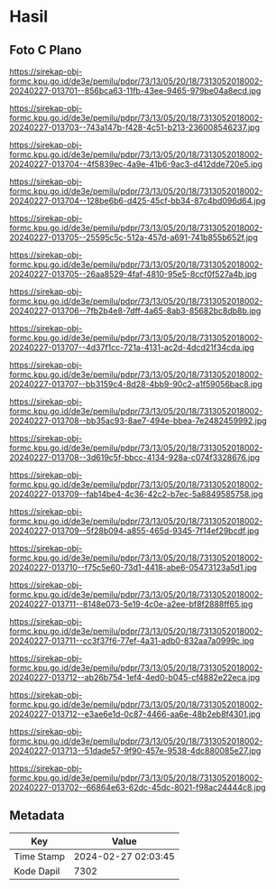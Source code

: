 # Hasil

## Foto C Plano

https://sirekap-obj-formc.kpu.go.id/de3e/pemilu/pdpr/73/13/05/20/18/7313052018002-20240227-013701--856bca63-11fb-43ee-9465-979be04a8ecd.jpg

https://sirekap-obj-formc.kpu.go.id/de3e/pemilu/pdpr/73/13/05/20/18/7313052018002-20240227-013703--743a147b-f428-4c51-b213-236008546237.jpg

https://sirekap-obj-formc.kpu.go.id/de3e/pemilu/pdpr/73/13/05/20/18/7313052018002-20240227-013704--4f5839ec-4a9e-41b6-9ac3-d412dde720e5.jpg

https://sirekap-obj-formc.kpu.go.id/de3e/pemilu/pdpr/73/13/05/20/18/7313052018002-20240227-013704--128be6b6-d425-45cf-bb34-87c4bd096d64.jpg

https://sirekap-obj-formc.kpu.go.id/de3e/pemilu/pdpr/73/13/05/20/18/7313052018002-20240227-013705--25595c5c-512a-457d-a691-741b855b652f.jpg

https://sirekap-obj-formc.kpu.go.id/de3e/pemilu/pdpr/73/13/05/20/18/7313052018002-20240227-013705--26aa8529-4faf-4810-95e5-8ccf0f527a4b.jpg

https://sirekap-obj-formc.kpu.go.id/de3e/pemilu/pdpr/73/13/05/20/18/7313052018002-20240227-013706--7fb2b4e8-7dff-4a65-8ab3-85682bc8db8b.jpg

https://sirekap-obj-formc.kpu.go.id/de3e/pemilu/pdpr/73/13/05/20/18/7313052018002-20240227-013707--4d37f1cc-721a-4131-ac2d-4dcd21f34cda.jpg

https://sirekap-obj-formc.kpu.go.id/de3e/pemilu/pdpr/73/13/05/20/18/7313052018002-20240227-013707--bb3159c4-8d28-4bb9-90c2-a1f59056bac8.jpg

https://sirekap-obj-formc.kpu.go.id/de3e/pemilu/pdpr/73/13/05/20/18/7313052018002-20240227-013708--bb35ac93-8ae7-494e-bbea-7e2482459992.jpg

https://sirekap-obj-formc.kpu.go.id/de3e/pemilu/pdpr/73/13/05/20/18/7313052018002-20240227-013708--3d619c5f-bbcc-4134-928a-c074f3328676.jpg

https://sirekap-obj-formc.kpu.go.id/de3e/pemilu/pdpr/73/13/05/20/18/7313052018002-20240227-013709--fab14be4-4c36-42c2-b7ec-5a8849585758.jpg

https://sirekap-obj-formc.kpu.go.id/de3e/pemilu/pdpr/73/13/05/20/18/7313052018002-20240227-013709--5f28b094-a855-465d-9345-7f14ef29bcdf.jpg

https://sirekap-obj-formc.kpu.go.id/de3e/pemilu/pdpr/73/13/05/20/18/7313052018002-20240227-013710--f75c5e60-73d1-4418-abe6-05473123a5d1.jpg

https://sirekap-obj-formc.kpu.go.id/de3e/pemilu/pdpr/73/13/05/20/18/7313052018002-20240227-013711--8148e073-5e19-4c0e-a2ee-bf8f2888ff65.jpg

https://sirekap-obj-formc.kpu.go.id/de3e/pemilu/pdpr/73/13/05/20/18/7313052018002-20240227-013711--cc3f37f6-77ef-4a31-adb0-832aa7a0999c.jpg

https://sirekap-obj-formc.kpu.go.id/de3e/pemilu/pdpr/73/13/05/20/18/7313052018002-20240227-013712--ab26b754-1ef4-4ed0-b045-cf4882e22eca.jpg

https://sirekap-obj-formc.kpu.go.id/de3e/pemilu/pdpr/73/13/05/20/18/7313052018002-20240227-013712--e3ae6e1d-0c87-4466-aa6e-48b2eb8f4301.jpg

https://sirekap-obj-formc.kpu.go.id/de3e/pemilu/pdpr/73/13/05/20/18/7313052018002-20240227-013713--51dade57-9f90-457e-9538-4dc880085e27.jpg

https://sirekap-obj-formc.kpu.go.id/de3e/pemilu/pdpr/73/13/05/20/18/7313052018002-20240227-013702--66864e63-62dc-45dc-8021-f98ac24444c8.jpg


## Metadata

| Key        | Value               |
| ---------- | ------------------- |
| Time Stamp | 2024-02-27 02:03:45 |
| Kode Dapil | 7302                |




